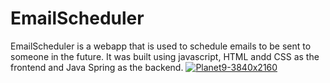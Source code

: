 # EmailScheduler
EmailScheduler is a webapp that is used to schedule emails to be sent to someone in the future. It was built using javascript, HTML andd CSS as the frontend and Java Spring as the backend.
<a href="https://ibb.co/vv1Mbq1"><img src="https://i.ibb.co/7Nv0HCv/Planet9-3840x2160.jpg" alt="Planet9-3840x2160" border="0"></a>
